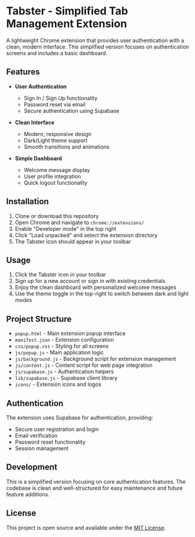 # Tabster - Simplified Tab Management Extension

A lightweight Chrome extension that provides user authentication with a clean, modern interface. This simplified version focuses on authentication screens and includes a basic dashboard.

## Features

- **User Authentication**
  - Sign In / Sign Up functionality
  - Password reset via email
  - Secure authentication using Supabase

- **Clean Interface**
  - Modern, responsive design
  - Dark/Light theme support
  - Smooth transitions and animations

- **Simple Dashboard**
  - Welcome message display
  - User profile integration
  - Quick logout functionality

## Installation

1. Clone or download this repository
2. Open Chrome and navigate to `chrome://extensions/`
3. Enable "Developer mode" in the top right
4. Click "Load unpacked" and select the extension directory
5. The Tabster icon should appear in your toolbar

## Usage

1. Click the Tabster icon in your toolbar
2. Sign up for a new account or sign in with existing credentials
3. Enjoy the clean dashboard with personalized welcome messages
4. Use the theme toggle in the top-right to switch between dark and light modes

## Project Structure

- `popup.html` - Main extension popup interface
- `manifest.json` - Extension configuration
- `css/popup.css` - Styling for all screens
- `js/popup.js` - Main application logic
- `js/background.js` - Background script for extension management
- `js/content.js` - Content script for web page integration
- `js/supabase.js` - Authentication helpers
- `lib/supabase.js` - Supabase client library
- `icons/` - Extension icons and logos

## Authentication

The extension uses Supabase for authentication, providing:
- Secure user registration and login
- Email verification
- Password reset functionality
- Session management

## Development

This is a simplified version focusing on core authentication features. The codebase is clean and well-structured for easy maintenance and future feature additions.

## License

This project is open source and available under the [MIT License](LICENSE). 